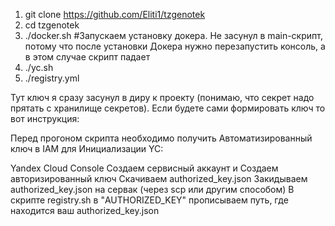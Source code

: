 1. git clone https://github.com/Eliti1/tzgenotek  
2. cd tzgenotek  
3. ./docker.sh #Запускаем установку докера. Не засунул в main-скрипт, потому что после установки Докера нужно перезапустить консоль, а в этом случае скрипт падает
4. ./yc.sh 
5. ./registry.yml

Тут ключ я сразу засунул в диру к проекту (понимаю, что секрет надо прятать с хранилище секретов). Если будете сами формировать ключ то вот инструкция:

Перед прогоном скрипта необходимо получить Автоматизированный ключ в IAM для Инициализации YC:

Yandex Cloud Console
Создаем сервисный аккаунт и Создаем авторизированный ключ
Скачиваем authorized_key.json
Закидываем authorized_key.json на сервак (через scp или другим способом)
В скрипте registry.sh в "AUTHORIZED_KEY" прописываем путь, где находится ваш authorized_key.json
